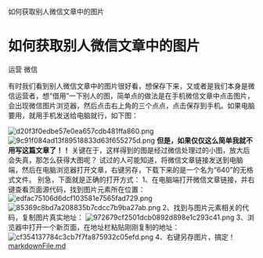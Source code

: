 如何获取别人微信文章中的图片

# 如何获取别人微信文章中的图片

运营
微信

有时我们看到别人微信文章中的图片很好看，想保存下来，又或者是我们本身是微信运营者，想“借用”一下别人的图，简单点的做法是在手机微信文章中点击图片，会出现微信图片浏览器，然后点击右上角的三个点点，点击保存到手机。如果电脑要用，就用手机发送给电脑就行，如下图：

![d20f3f0edbe57e0ea657cdb481ffa860.png](https://cdn.jsdelivr.net/gh/hjb2722404/myimg/20201231180726.jpg)
![9c91f084ad13f89518833d63f655275d.png](https://cdn.jsdelivr.net/gh/hjb2722404/myimg/20201231180756.jpg)
**但是，如果仅仅这么简单我就不用写这篇文章了！！**
关键在于，这样得到的图是经过微信处理过的小图，放大后会失真，那怎么获得大图呢？
试过的人可能知道，将微信文章链接发送到电脑端，然后在电脑浏览器打开文章，右键另存，下载下来的是一个名为“640”的无格式文件。
别急，下面就是正确的打开方式：
1、在电脑端打开微信文章链接，并右键查看页面源代码，找到图片元素所在位置：
![edfac75106d6dcf103581e7565fad729.png](https://cdn.jsdelivr.net/gh/hjb2722404/myimg/20201231180802.png)
![85369c8bd7a208835b7cdcc7b9ba27ab.png](../_resources/11980a951eceb82227a2e1e944a88636.png)
2、找到与图片元素相关的代码，复制图片真实地址：
![972679cf2501dcb0892d898e1c293c41.png](https://cdn.jsdelivr.net/gh/hjb2722404/myimg/20201231180811.png)
3、浏览器中打开一个新页面，在地址栏粘贴刚刚复制的地址：
![cf354137784c3cb7f7fa875932c05efd.png](https://cdn.jsdelivr.net/gh/hjb2722404/myimg/20201231180816.png)
4、右键另存图片，搞定！
[markdownFile.md](../_resources/1a1197edd832367e0a310d2706ee482b.bin)